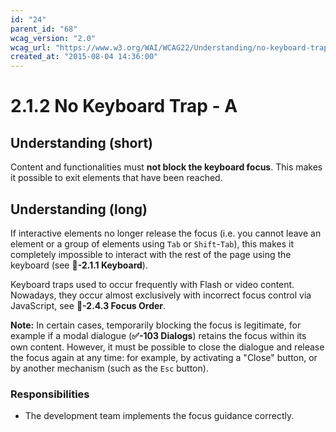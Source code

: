 ```yaml
---
id: "24"
parent_id: "68"
wcag_version: "2.0"
wcag_url: "https://www.w3.org/WAI/WCAG22/Understanding/no-keyboard-trap.html"
created_at: "2015-08-04 14:36:00"
---
```


# 2.1.2 No Keyboard Trap - A

## Understanding (short)

Content and functionalities must **not block the keyboard focus**. This makes it possible to exit elements that have been reached.

## Understanding (long)

If interactive elements no longer release the focus (i.e. you cannot leave an element or a group of elements using `Tab` or `Shift`-`Tab`), this makes it completely impossible to interact with the rest of the page using the keyboard (see **📜-2.1.1 Keyboard**).

Keyboard traps used to occur frequently with Flash or video content. Nowadays, they occur almost exclusively with incorrect focus control via JavaScript, see **📜-2.4.3 Focus Order**.

**Note:** In certain cases, temporarily blocking the focus is legitimate, for example if a modal dialogue (**✅-103 Dialogs**) retains the focus within its own content. However, it must be possible to close the dialogue and release the focus again at any time: for example, by activating a "Close" button, or by another mechanism (such as the `Esc` button).

### Responsibilities

- The development team implements the focus guidance correctly.